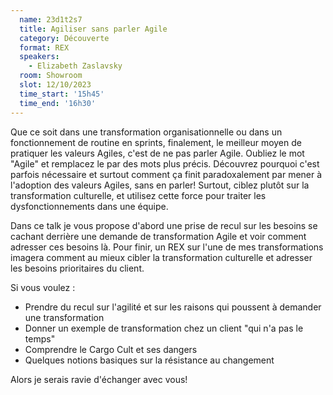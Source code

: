 ```yaml
---
  name: 23d1t2s7
  title: Agiliser sans parler Agile
  category: Découverte
  format: REX
  speakers: 
    - Elizabeth Zaslavsky
  room: Showroom
  slot: 12/10/2023
  time_start: '15h45'
  time_end: '16h30'
---
```

Que ce soit dans une transformation organisationnelle ou dans un fonctionnement de routine en sprints, finalement, le meilleur moyen de pratiquer les valeurs Agiles, c'est de ne pas parler Agile. Oubliez le mot "Agile" et remplacez le par des mots plus précis. Découvrez pourquoi c'est parfois nécessaire et surtout comment ça finit paradoxalement par mener à l'adoption des valeurs Agiles, sans en parler! Surtout, ciblez plutôt sur la transformation culturelle, et utilisez cette force pour traiter les dysfonctionnements dans une équipe.

Dans ce talk je vous propose d'abord une prise de recul sur les besoins se cachant derrière une demande de transformation Agile et voir comment adresser ces besoins là. Pour finir, un REX sur l'une de mes transformations imagera comment au mieux cibler la transformation culturelle et adresser les besoins prioritaires du client.

Si vous voulez :

- Prendre du recul sur l'agilité et sur les raisons qui poussent à demander une transformation
- Donner un exemple de transformation chez un client "qui n'a pas le temps"
- Comprendre le Cargo Cult et ses dangers
- Quelques notions basiques sur la résistance au changement

Alors je serais ravie d'échanger avec vous!
